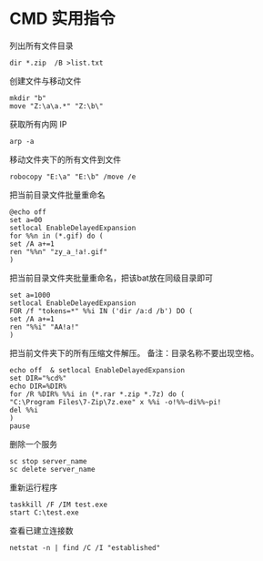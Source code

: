 # CMD 实用指令

列出所有文件目录
```
dir *.zip  /B >list.txt
```

创建文件与移动文件
```
mkdir "b"
move "Z:\a\a.*" "Z:\b\"
```

获取所有内网 IP
```
arp -a
```

移动文件夹下的所有文件到文件
```
robocopy "E:\a" "E:\b" /move /e
```

把当前目录文件批量重命名
```
@echo off
set a=00
setlocal EnableDelayedExpansion
for %%n in (*.gif) do (
set /A a+=1
ren "%%n" "zy_a_!a!.gif"
)
```

把当前目录文件夹批量重命名，把该bat放在同级目录即可
```
set a=1000
setlocal EnableDelayedExpansion
FOR /f "tokens=*" %%i IN ('dir /a:d /b') DO (
set /A a+=1
ren "%%i" "AA!a!"
)
```

把当前文件夹下的所有压缩文件解压。
备注：目录名称不要出现空格。
```
echo off  & setlocal EnableDelayedExpansion
set DIR="%cd%"
echo DIR=%DIR%
for /R %DIR% %%i in (*.rar *.zip *.7z) do ( 
"C:\Program Files\7-Zip\7z.exe" x %%i -o!%%~di%%~pi!
del %%i
)
pause
```

删除一个服务
```
sc stop server_name
sc delete server_name
```

重新运行程序
```
taskkill /F /IM test.exe
start C:\test.exe
```

查看已建立连接数
```
netstat -n | find /C /I "established"
```
